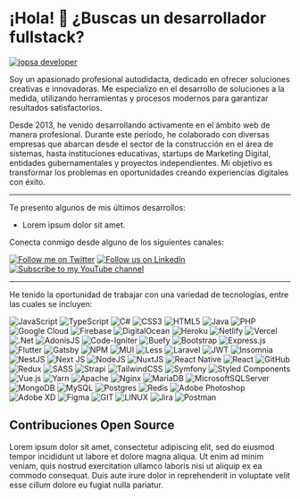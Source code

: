 # ¡Hola! 👋 ¿Buscas un desarrollador fullstack?

[![jopsa developer](https://strapi.jopsa.me/public/banner-github.png)](https://jopsa.me/)

Soy un apasionado profesional autodidacta, dedicado en ofrecer soluciones creativas e innovadoras. Me especializo en el desarrollo de soluciones a la medida, utilizando herramientas y procesos modernos para garantizar resultados satisfactorios.

Desde 2013, he venido desarrollando activamente en el ámbito web de manera profesional. Durante este período, he colaborado con diversas empresas que abarcan desde el sector de la construcción en el área de sistemas, hasta instituciones educativas, startups de Marketing Digital, entidades gubernamentales y proyectos independientes. Mi objetivo es transformar los problemas en oportunidades creando experiencias digitales con éxito.

---

Te presento algunos de mis últimos desarrollos:

- Lorem ipsum dolor sit amet.

Conecta conmigo desde alguno de los siguientes canales:

[![Follow me on Twitter](https://img.shields.io/badge/Twitter-bae6fd?style=for-the-badge&logo=twitter&logoColor=16171a)](https://twitter.com/jpsaurina) [![Follow us on LinkedIn](https://img.shields.io/badge/LinkedIn-bae6fd?style=for-the-badge&logo=linkedin&logoColor=16171a)](https://linkedin.com/in/jsaurina) [![Subscribe to my YouTube channel](https://img.shields.io/badge/YouTube-bae6fd?style=for-the-badge&logo=youtube&logoColor=16171a)](https://www.youtube.com/channel/UCYGG9ydWB1kUp1mHBx2xmsA)

---

He tenido la oportunidad de trabajar con una variedad de tecnologías, entre las cuales se incluyen:

![JavaScript](https://img.shields.io/badge/javascript-%23323330.svg?logo=javascript&logoColor=%23F7DF1E) ![TypeScript](https://img.shields.io/badge/typescript-%23007ACC.svg?logo=typescript&logoColor=white) ![C#](https://img.shields.io/badge/c%23-%23239120.svg?logo=c-sharp&logoColor=white) ![CSS3](https://img.shields.io/badge/css3-%231572B6.svg?logo=css3&logoColor=white) ![HTML5](https://img.shields.io/badge/html5-%23E34F26.svg?logo=html5&logoColor=white) ![Java](https://img.shields.io/badge/java-%23ED8B00.svg?logo=java&logoColor=white) ![PHP](https://img.shields.io/badge/php-%23777BB4.svg?logo=php&logoColor=white) ![Google Cloud](https://img.shields.io/badge/Google%20Cloud-%234285F4.svg?logo=google-cloud&logoColor=white) ![Firebase](https://img.shields.io/badge/firebase-%23039BE5.svg?logo=firebase) ![DigitalOcean](https://img.shields.io/badge/DigitalOcean-%230167ff.svg?logo=digitalOcean&logoColor=white) ![Heroku](https://img.shields.io/badge/heroku-%23430098.svg?logo=heroku&logoColor=white) ![Netlify](https://img.shields.io/badge/netlify-%23000000.svg?logo=netlify&logoColor=#00C7B7) ![Vercel](https://img.shields.io/badge/vercel-%23000000.svg?logo=vercel&logoColor=white) ![.Net](https://img.shields.io/badge/.NET-5C2D91?logo=.net&logoColor=white) ![AdonisJS](https://img.shields.io/badge/adonisjs-%23220052.svg?logo=adonisjs&logoColor=white) ![Code-Igniter](https://img.shields.io/badge/CodeIgniter-%23EF4223.svg?logo=codeIgniter&logoColor=white) ![Buefy](https://img.shields.io/badge/Buefy-7957D5?logo=buefy&logoColor=48289E) ![Bootstrap](https://img.shields.io/badge/bootstrap-%23563D7C.svg?logo=bootstrap&logoColor=white) ![Express.js](https://img.shields.io/badge/express.js-%23404d59.svg?logo=express&logoColor=%2361DAFB) ![Flutter](https://img.shields.io/badge/Flutter-%2302569B.svg?logo=Flutter&logoColor=white) ![Gatsby](https://img.shields.io/badge/Gatsby-%23663399.svg?logo=gatsby&logoColor=white) ![NPM](https://img.shields.io/badge/NPM-%23000000.svg?logo=npm&logoColor=white) ![MUI](https://img.shields.io/badge/MUI-%230081CB.svg?logo=material-ui&logoColor=white) ![Less](https://img.shields.io/badge/less-2B4C80?logo=less&logoColor=white) ![Laravel](https://img.shields.io/badge/laravel-%23FF2D20.svg?logo=laravel&logoColor=white) ![JWT](https://img.shields.io/badge/JWT-black?logo=JSON%20web%20tokens) ![Insomnia](https://img.shields.io/badge/Insomnia-black?logo=insomnia&logoColor=5849BE) ![NestJS](https://img.shields.io/badge/nestjs-%23E0234E.svg?logo=nestjs&logoColor=white) ![Next JS](https://img.shields.io/badge/Next-black?logo=next.js&logoColor=white) ![NodeJS](https://img.shields.io/badge/node.js-6DA55F?logo=node.js&logoColor=white) ![NuxtJS](https://img.shields.io/badge/Nuxt-black?logo=nuxt.js&logoColor=white) ![React Native](https://img.shields.io/badge/react_native-%2320232a.svg?logo=react&logoColor=%2361DAFB) ![React](https://img.shields.io/badge/react-%2320232a.svg?logo=react&logoColor=%2361DAFB) ![GitHub](https://img.shields.io/badge/GitHub-%23121011.svg?logo=github&logoColor=white) ![Redux](https://img.shields.io/badge/redux-%23593d88.svg?logo=redux&logoColor=white) ![SASS](https://img.shields.io/badge/SASS-hotpink.svg?logo=SASS&logoColor=white) ![Strapi](https://img.shields.io/badge/strapi-%232E7EEA.svg?logo=strapi&logoColor=white) ![TailwindCSS](https://img.shields.io/badge/tailwindcss-%2338B2AC.svg?logo=tailwind-css&logoColor=white) ![Symfony](https://img.shields.io/badge/symfony-%23000000.svg?logo=symfony&logoColor=white) ![Styled Components](https://img.shields.io/badge/styled--components-DB7093?logo=styled-components&logoColor=white) ![Vue.js](https://img.shields.io/badge/vuejs-%2335495e.svg?logo=vuedotjs&logoColor=%234FC08D) ![Yarn](https://img.shields.io/badge/yarn-%232C8EBB.svg?logo=yarn&logoColor=white) ![Apache](https://img.shields.io/badge/apache-%23D42029.svg?logo=apache&logoColor=white) ![Nginx](https://img.shields.io/badge/nginx-%23009639.svg?logo=nginx&logoColor=white) ![MariaDB](https://img.shields.io/badge/MariaDB-003545?logo=mariadb&logoColor=white) ![MicrosoftSQLServer](https://img.shields.io/badge/Microsoft%20SQL%20Sever-CC2927?logo=microsoft%20sql%20server&logoColor=white) ![MongoDB](https://img.shields.io/badge/MongoDB-%234ea94b.svg?logo=mongodb&logoColor=white) ![MySQL](https://img.shields.io/badge/mysql-%2300f.svg?logo=mysql&logoColor=white) ![Postgres](https://img.shields.io/badge/postgres-%23316192.svg?logo=postgresql&logoColor=white) ![Redis](https://img.shields.io/badge/redis-%23DD0031.svg?logo=redis&logoColor=white) ![Adobe Photoshop](https://img.shields.io/badge/adobephotoshop-%2331A8FF.svg?logo=adobephotoshop&logoColor=white) ![Adobe XD](https://img.shields.io/badge/Adobe%20XD-470137?logo=Adobe%20XD&logoColor=#FF61F6) ![Figma](https://img.shields.io/badge/figma-%23F24E1E.svg?logo=figma&logoColor=white) ![GIT](https://img.shields.io/badge/Git-fc6d26?logo=git&logoColor=white) ![LINUX](https://img.shields.io/badge/Linux-FCC624?logo=linux&logoColor=black) ![Jira](https://img.shields.io/badge/jira-%230A0FFF.svg?logo=jira&logoColor=white) ![Postman](https://img.shields.io/badge/Postman-FF6C37?logo=postman&logoColor=white)

## Contribuciones Open Source

Lorem ipsum dolor sit amet, consectetur adipiscing elit, sed do eiusmod tempor incididunt ut labore et dolore magna aliqua. Ut enim ad minim veniam, quis nostrud exercitation ullamco laboris nisi ut aliquip ex ea commodo consequat. Duis aute irure dolor in reprehenderit in voluptate velit esse cillum dolore eu fugiat nulla pariatur.
